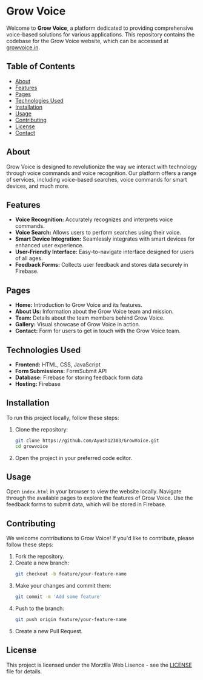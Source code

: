 
# Grow Voice

Welcome to **Grow Voice**, a platform dedicated to providing comprehensive voice-based solutions for various applications. This repository contains the codebase for the Grow Voice website, which can be accessed at [growvoice.in](https://www.growvoice.in/).

## Table of Contents

- [About](#about)
- [Features](#features)
- [Pages](#pages)
- [Technologies Used](#technologies-used)
- [Installation](#installation)
- [Usage](#usage)
- [Contributing](#contributing)
- [License](#license)
- [Contact](#contact)

## About

Grow Voice is designed to revolutionize the way we interact with technology through voice commands and voice recognition. Our platform offers a range of services, including voice-based searches, voice commands for smart devices, and much more.

## Features

- **Voice Recognition:** Accurately recognizes and interprets voice commands.
- **Voice Search:** Allows users to perform searches using their voice.
- **Smart Device Integration:** Seamlessly integrates with smart devices for enhanced user experience.
- **User-Friendly Interface:** Easy-to-navigate interface designed for users of all ages.
- **Feedback Forms:** Collects user feedback and stores data securely in Firebase.

## Pages

- **Home:** Introduction to Grow Voice and its features.
- **About Us:** Information about the Grow Voice team and mission.
- **Team:** Details about the team members behind Grow Voice.
- **Gallery:** Visual showcase of Grow Voice in action.
- **Contact:** Form for users to get in touch with the Grow Voice team.

## Technologies Used

- **Frontend:** HTML, CSS, JavaScript
- **Form Submissions:** FormSubmit API
- **Database:** Firebase for storing feedback form data
- **Hosting:** Firebase

## Installation

To run this project locally, follow these steps:

1. Clone the repository:
   ```bash
   git clone https://github.com/Ayush12303/GrowVoice.git
   cd growvoice
   ```

2. Open the project in your preferred code editor.

## Usage

Open `index.html` in your browser to view the website locally. Navigate through the available pages to explore the features of Grow Voice. Use the feedback forms to submit data, which will be stored in Firebase.

## Contributing

We welcome contributions to Grow Voice! If you'd like to contribute, please follow these steps:

1. Fork the repository.
2. Create a new branch:
   ```bash
   git checkout -b feature/your-feature-name
   ```
3. Make your changes and commit them:
   ```bash
   git commit -m 'Add some feature'
   ```
4. Push to the branch:
   ```bash
   git push origin feature/your-feature-name
   ```
5. Create a new Pull Request.

## License

This project is licensed under the Morzilla Web Lisence - see the [LICENSE](LICENSE) file for details.

